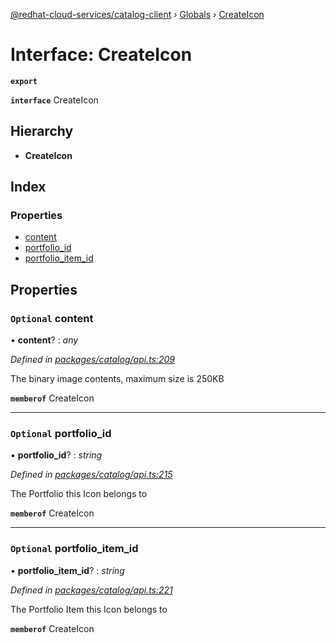[@redhat-cloud-services/catalog-client](../README.md) › [Globals](../globals.md) › [CreateIcon](createicon.md)

# Interface: CreateIcon

**`export`** 

**`interface`** CreateIcon

## Hierarchy

* **CreateIcon**

## Index

### Properties

* [content](createicon.md#optional-content)
* [portfolio_id](createicon.md#optional-portfolio_id)
* [portfolio_item_id](createicon.md#optional-portfolio_item_id)

## Properties

### `Optional` content

• **content**? : *any*

*Defined in [packages/catalog/api.ts:209](https://github.com/leSamo/javascript-clients/blob/master/packages/catalog/api.ts#L209)*

The binary image contents, maximum size is 250KB

**`memberof`** CreateIcon

___

### `Optional` portfolio_id

• **portfolio_id**? : *string*

*Defined in [packages/catalog/api.ts:215](https://github.com/leSamo/javascript-clients/blob/master/packages/catalog/api.ts#L215)*

The Portfolio this Icon belongs to

**`memberof`** CreateIcon

___

### `Optional` portfolio_item_id

• **portfolio_item_id**? : *string*

*Defined in [packages/catalog/api.ts:221](https://github.com/leSamo/javascript-clients/blob/master/packages/catalog/api.ts#L221)*

The Portfolio Item this Icon belongs to

**`memberof`** CreateIcon
